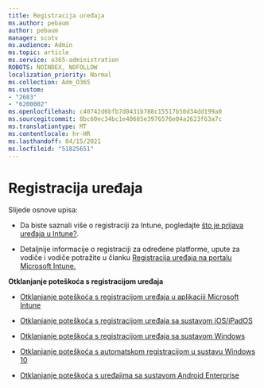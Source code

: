 ```yaml
---
title: Registracija uređaja
ms.author: pebaum
author: pebaum
manager: scotv
ms.audience: Admin
ms.topic: article
ms.service: o365-administration
ROBOTS: NOINDEX, NOFOLLOW
localization_priority: Normal
ms.collection: Adm_O365
ms.custom:
- "2683"
- "6200002"
ms.openlocfilehash: c40742d6bfb7d0431b788c15517b50d34dd199a0
ms.sourcegitcommit: 8bc60ec34bc1e40685e3976576e04a2623f63a7c
ms.translationtype: MT
ms.contentlocale: hr-HR
ms.lasthandoff: 04/15/2021
ms.locfileid: "51825651"
---
```

# <a name="how-to-enroll-devices"></a>Registracija uređaja

Slijede osnove upisa:

- Da biste saznali više o registraciji za Intune, pogledajte [što je prijava uređaja u Intune?](https://docs.microsoft.com/mem/intune/enrollment/device-enrollment).

- Detaljnije informacije o registraciji za određene platforme, upute za vodiče i vodiče potražite u članku [Registracija uređaja na portalu Microsoft Intune.](https://docs.microsoft.com/mem/intune/enrollment/)

**Otklanjanje poteškoća s registracijom uređaja**

- [Otklanjanje poteškoća s registracijom uređaja u aplikaciji Microsoft Intune](https://docs.microsoft.com/mem/intune/enrollment/troubleshoot-device-enrollment-in-intune)

- [Otklanjanje poteškoća s registracijom uređaja sa sustavom iOS/iPadOS](https://docs.microsoft.com/mem/intune/enrollment/troubleshoot-ios-enrollment-errors)

- [Otklanjanje poteškoća s registracijom uređaja sa sustavom Windows](https://docs.microsoft.com/mem/intune/enrollment/troubleshoot-windows-enrollment-errors)

- [Otklanjanje poteškoća s automatskom registracijom u sustavu Windows 10](https://docs.microsoft.com/mem/intune/enrollment/troubleshoot-windows-auto-enrollment)

- [Otklanjanje poteškoća s uređajima sa sustavom Android Enterprise](https://docs.microsoft.com/mem/intune/enrollment/troubleshoot-android-enrollment)


